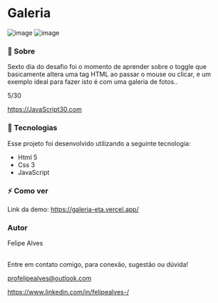 # Galeria

![image](https://user-images.githubusercontent.com/78622458/173414553-23cf2cfa-7e9b-40ca-b19d-5930f5f6eb69.png)
![image](https://user-images.githubusercontent.com/78622458/173414615-8af52996-0922-4338-a3ce-c69a3447cc8b.png)

### 🔖 Sobre
Sexto dia do desafio foi o momento de aprender sobre o toggle que basicamente altera uma tag HTML ao passar o mouse ou clicar, e um exemplo ideal para fazer isto é com uma galeria de fotos..

5/30

https://JavaScript30.com

### 🚀 Tecnologias
Esse projeto foi desenvolvido utilizando a seguinte tecnologia:

+ Html 5
+ Css 3
+ JavaScript

### ⚡ Como ver

Link da demo: https://galeria-eta.vercel.app/<br/>
### Autor
Felipe Alves <br/><br/>


Entre em contato comigo, para conexão, sugestão ou dúvida! <br/>

profelipealves@outlook.com <br/>

https://www.linkedin.com/in/felipealves-/
